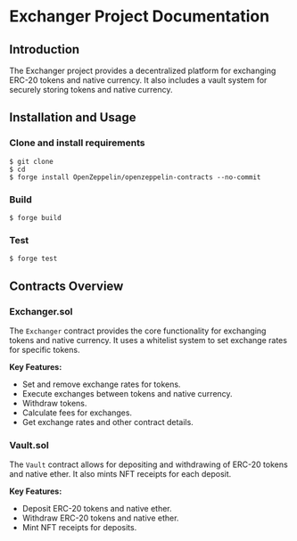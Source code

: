 # Exchanger Project Documentation

## Introduction

The Exchanger project provides a decentralized platform for exchanging ERC-20 tokens and native currency. It also includes a vault system for securely storing tokens and native currency.

## Installation and Usage

### Clone and install requirements

```shell
$ git clone 
$ cd 
$ forge install OpenZeppelin/openzeppelin-contracts --no-commit
```

### Build

```shell
$ forge build
```

### Test

```shell
$ forge test
```

## Contracts Overview

### Exchanger.sol
The `Exchanger` contract provides the core functionality for exchanging tokens and native currency. It uses a whitelist system to set exchange rates for specific tokens.

**Key Features:**

- Set and remove exchange rates for tokens.
- Execute exchanges between tokens and native currency.
- Withdraw tokens.
- Calculate fees for exchanges.
- Get exchange rates and other contract details.

### Vault.sol

The `Vault` contract allows for depositing and withdrawing of ERC-20 tokens and native ether. It also mints NFT receipts for each deposit.

**Key Features:**

- Deposit ERC-20 tokens and native ether.
- Withdraw ERC-20 tokens and native ether.
- Mint NFT receipts for deposits.
